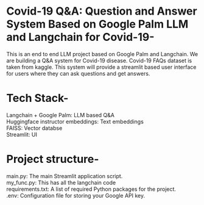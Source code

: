 # Covid-19 Q&A: Question and Answer System Based on Google Palm LLM and Langchain for Covid-19-
This is an end to end LLM project based on Google Palm and Langchain. We are building a Q&A system for Covid-19 disease. Covid-19 FAQs dataset is taken from kaggle. This system will provide a streamlit based user interface for users where they can ask questions and get answers.

# Tech Stack-
Langchain + Google Palm: LLM based Q&A  
Huggingface instructor embeddings: Text embeddings  
FAISS: Vector databse  
Streamlit: UI  

# Project structure-
main.py: The main Streamlit application script.  
my_func.py: This has all the langchain code  
requirements.txt: A list of required Python packages for the project.  
.env: Configuration file for storing your Google API key.  



